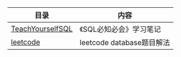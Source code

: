 

| 目录                                                         | 内容                      |
| ------------------------------------------------------------ | ------------------------- |
| [TeachYourselfSQL](https://github.com/wsybupt/LearnSQL/tree/master/TeachYourselfSQL) | 《SQL必知必会》学习笔记   |
| [leetcode](https://github.com/wsybupt/LearnSQL/tree/master/leetcode) | leetcode database题目解法 |

